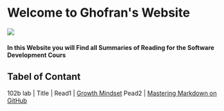 # Welcome to Ghofran's Website
![](https://encrypted-tbn0.gstatic.com/images?q=tbn:ANd9GcQ7GuRWxXVeA3i83C6MbKg8z3mW2ljc7prhvQ&usqp=CAU)

#### In this Website you will Find all Summaries of Reading for the Software Development Cours

## Tabel of Contant
102b lab | Title
 | 
Read1 | [Growth Mindset](https://ghofrandayyat.github.io/reading-notes/read1.md )
Pead2 | [Mastering Markdown on GitHub](https://ghofrandayyat.github.io/reading-notes/read2.md )



